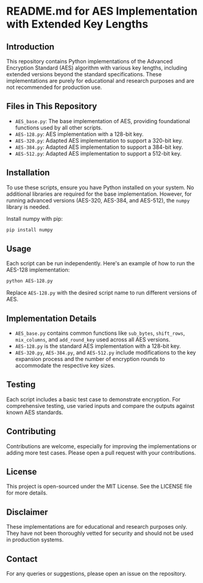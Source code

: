 
# README.md for AES Implementation with Extended Key Lengths

## Introduction
This repository contains Python implementations of the Advanced Encryption Standard (AES) algorithm with various key lengths, including extended versions beyond the standard specifications. These implementations are purely for educational and research purposes and are not recommended for production use.

## Files in This Repository
- `AES_base.py`: The base implementation of AES, providing foundational functions used by all other scripts.
- `AES-128.py`: AES implementation with a 128-bit key.
- `AES-320.py`: Adapted AES implementation to support a 320-bit key.
- `AES-384.py`: Adapted AES implementation to support a 384-bit key.
- `AES-512.py`: Adapted AES implementation to support a 512-bit key.

## Installation
To use these scripts, ensure you have Python installed on your system. No additional libraries are required for the base implementation. However, for running advanced versions (AES-320, AES-384, and AES-512), the `numpy` library is needed.

Install numpy with pip:
```bash
pip install numpy
```

## Usage
Each script can be run independently. Here's an example of how to run the AES-128 implementation:
```bash
python AES-128.py
```

Replace `AES-128.py` with the desired script name to run different versions of AES.

## Implementation Details
- `AES_base.py` contains common functions like `sub_bytes`, `shift_rows`, `mix_columns`, and `add_round_key` used across all AES versions.
- `AES-128.py` is the standard AES implementation with a 128-bit key.
- `AES-320.py`, `AES-384.py`, and `AES-512.py` include modifications to the key expansion process and the number of encryption rounds to accommodate the respective key sizes.

## Testing
Each script includes a basic test case to demonstrate encryption. For comprehensive testing, use varied inputs and compare the outputs against known AES standards.

## Contributing
Contributions are welcome, especially for improving the implementations or adding more test cases. Please open a pull request with your contributions.

## License
This project is open-sourced under the MIT License. See the LICENSE file for more details.

## Disclaimer
These implementations are for educational and research purposes only. They have not been thoroughly vetted for security and should not be used in production systems.

## Contact
For any queries or suggestions, please open an issue on the repository.

